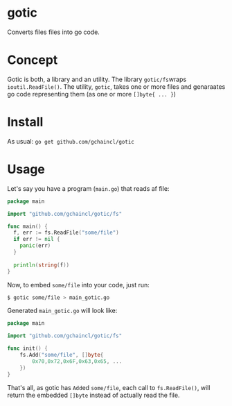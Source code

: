 # gotic
Converts files files into go code.

# Concept
Gotic is both, a library and an utility.
The library `gotic/fs`wraps `ioutil.ReadFile()`.
The utility, `gotic`, takes one or more files and genaraates go code representing
them (as one or more `[]byte{ ... }`)

# Install
As usual: `go get github.com/gchaincl/gotic`

# Usage

Let's say you have a program (`main.go`) that reads af file:

```go
package main

import "github.com/gchaincl/gotic/fs"

func main() {
  f, err := fs.ReadFile("some/file")
  if err != nil {
    panic(err)
  }
  
  println(string(f))
}

```

Now, to embed `some/file` into your code, just run:
```bash
$ gotic some/file > main_gotic.go
```

Generated `main_gotic.go` will look like:

```go
package main

import "github.com/gchaincl/gotic/fs"

func init() {
	fs.Add("some/file", []byte{ 
		0x70,0x72,0x6F,0x63,0x65, ...
	})
}
```

That's all, as gotic has `Add`ed `some/file`, each call to `fs.ReadFile()`, will return the embedded `[]byte`
instead of actually read the file.
